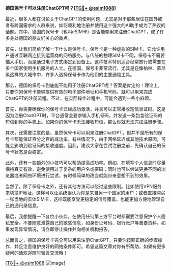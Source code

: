 **德国保号卡可以注册ChatGPT吗？[[TG💪+ @esim1088](https://t.me/s/esim1088)]**

最近，很多人都在讨论关于ChatGPT的使用问题，尤其是对于那些居住在国外或者有跨国需求的人群来说，如何顺利地注册并使用这个强大的AI助手成为了热议的话题。其中，德国的保号卡（也叫eSIM卡）是否能够用来注册ChatGPT，成了许多身处德国的朋友们关心的重点。

首先，让我们简单了解一下什么是保号卡。保号卡是一种虚拟的SIM卡，它允许用户通过互联网连接到运营商的网络服务。与传统的物理SIM卡不同，保号卡不需要插入手机，而是通过电子方式绑定到设备上。这种技术特别适合经常旅行或需要在多个国家使用手机服务的人士。在德国，保号卡非常流行，尤其是在像柏林、慕尼黑这样的大城市中，许多人选择保号卡作为他们的主要通信工具。

那么，德国的保号卡到底能不能用于注册ChatGPT呢？答案是肯定的！理论上，只要你的保号卡能够提供有效的电子邮件地址和手机号码，就可以用来完成ChatGPT的注册流程。不过，在实际操作过程中，可能会遇到一些小麻烦。

首先，你需要确保你的保号卡已经成功激活，并且可以正常接收短信验证码。这是因为注册ChatGPT时，平台通常会要求输入手机号码，并发送一条包含验证码的短信到你的手机上。如果你的保号卡无法接收短信，那么你就无法完成注册步骤。

其次，还需要注意的是，虽然保号卡可以用来注册ChatGPT，但并不是所有的保号卡都能保证百分之百的成功率。有些情况下，由于网络延迟或其他技术原因，可能会影响到验证码的接收速度。因此，建议大家在尝试注册之前，先确认自己的保号卡状态是否稳定。

此外，还有一些额外的小技巧可以帮助提高成功率。例如，在填写个人信息时尽量保持真实有效，避免使用过于复杂的用户名或密码；同时也可以尝试更换不同的浏览器或者网络环境进行尝试，有时候简单的改变就能带来意想不到的效果。

当然了，除了保号卡之外，还有其他方法可以绕过这些限制。比如使用VPN服务来切换IP地址，这样可以让系统误认为你是来自另一个国家的用户；或者直接购买一张当地的实体SIM卡，这样既能享受更稳定的信号覆盖，也能更加方便地管理自己的通讯录信息。

最后，我想提醒一下各位小伙伴，在使用任何第三方平台时都需要注意保护个人隐私安全。不要随意泄露自己的敏感信息，如身份证号码、银行账户等重要资料。如果发现异常情况，请立即停止操作并向相关机构报告。

总而言之，德国的保号卡完全可以用来注册ChatGPT，只要你按照正确的步骤操作，并且注意维护良好的网络条件即可。希望这篇文章对你有所帮助，如果有更多疑问的话欢迎随时留言交流哦！

[[TG💪+ @esim1088](https://t.me/s/esim1088) ![Image](https://i.postimg.cc/4NQfJmqS/Snipaste-2025-05-13-00-14-12.png)]